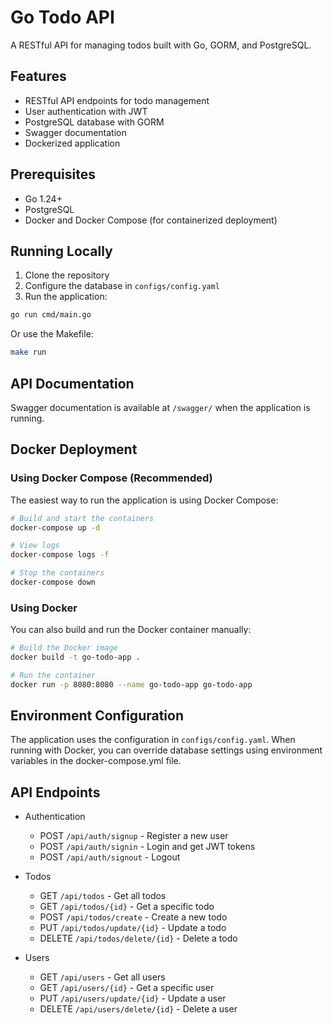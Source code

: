 # Go Todo API

A RESTful API for managing todos built with Go, GORM, and PostgreSQL.

## Features

- RESTful API endpoints for todo management
- User authentication with JWT
- PostgreSQL database with GORM
- Swagger documentation
- Dockerized application

## Prerequisites

- Go 1.24+
- PostgreSQL
- Docker and Docker Compose (for containerized deployment)

## Running Locally

1. Clone the repository
2. Configure the database in `configs/config.yaml`
3. Run the application:

```bash
go run cmd/main.go
```

Or use the Makefile:

```bash
make run
```

## API Documentation

Swagger documentation is available at `/swagger/` when the application is running.

## Docker Deployment

### Using Docker Compose (Recommended)

The easiest way to run the application is using Docker Compose:

```bash
# Build and start the containers
docker-compose up -d

# View logs
docker-compose logs -f

# Stop the containers
docker-compose down
```

### Using Docker

You can also build and run the Docker container manually:

```bash
# Build the Docker image
docker build -t go-todo-app .

# Run the container
docker run -p 8080:8080 --name go-todo-app go-todo-app
```

## Environment Configuration

The application uses the configuration in `configs/config.yaml`. When running with Docker, you can override database settings using environment variables in the docker-compose.yml file.

## API Endpoints

- Authentication
  - POST `/api/auth/signup` - Register a new user
  - POST `/api/auth/signin` - Login and get JWT tokens
  - POST `/api/auth/signout` - Logout

- Todos
  - GET `/api/todos` - Get all todos
  - GET `/api/todos/{id}` - Get a specific todo
  - POST `/api/todos/create` - Create a new todo
  - PUT `/api/todos/update/{id}` - Update a todo
  - DELETE `/api/todos/delete/{id}` - Delete a todo

- Users
  - GET `/api/users` - Get all users
  - GET `/api/users/{id}` - Get a specific user
  - PUT `/api/users/update/{id}` - Update a user
  - DELETE `/api/users/delete/{id}` - Delete a user